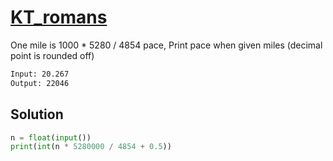 # [KT_romans](https://open.kattis.com/problems/romans)

One mile is 1000 * 5280 / 4854 pace, Print pace when given miles (decimal point is rounded off)

```txt
Input: 20.267
Output: 22046
```

## Solution

```py
n = float(input())
print(int(n * 5280000 / 4854 + 0.5))
```

